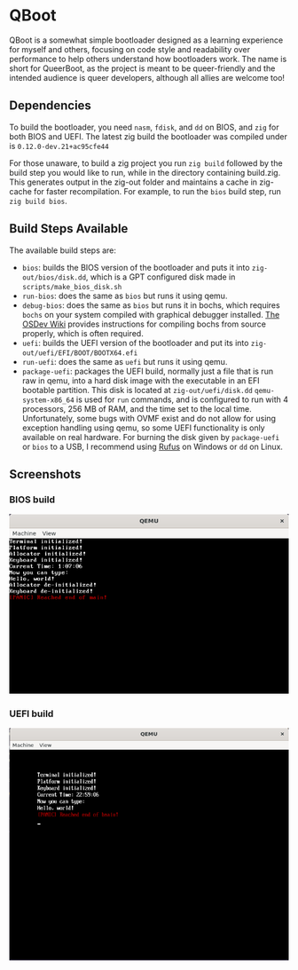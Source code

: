 # QBoot
QBoot is a somewhat simple bootloader designed as a learning experience for myself and others, focusing on code style and readability over performance to help others understand how bootloaders work. The name is short for QueerBoot, as the project is meant to be queer-friendly and the intended audience is queer developers, although all allies are welcome too!

## Dependencies
To build the bootloader, you need `nasm`, `fdisk`, and `dd` on BIOS, and `zig` for both BIOS and UEFI. The latest zig build the bootloader was compiled under is `0.12.0-dev.21+ac95cfe44`

For those unaware, to build a zig project you run `zig build` followed by the build step you would like to run, while in the directory containing build.zig. This generates output in the zig-out folder and maintains a cache in zig-cache for faster recompilation. For example, to run the `bios` build step, run `zig build bios`.

## Build Steps Available
The available build steps are:
- `bios`: builds the BIOS version of the bootloader and puts it into `zig-out/bios/disk.dd`, which is a GPT configured disk made in `scripts/make_bios_disk.sh`
- `run-bios`: does the same as `bios` but runs it using qemu.
- `debug-bios`: does the same as `bios` but runs it in bochs, which requires `bochs` on your system compiled with graphical debugger installed. [The OSDev Wiki](https://wiki.osdev.org/Bochs) provides instructions for compiling bochs from source properly, which is often required.
- `uefi`: builds the UEFI version of the bootloader and put its into `zig-out/uefi/EFI/BOOT/BOOTX64.efi`
- `run-uefi`: does the same as `uefi` but runs it using qemu.
- `package-uefi`: packages the UEFI build, normally just a file that is run raw in qemu, into a hard disk image with the executable in an EFI bootable partition. This disk is located at `zig-out/uefi/disk.dd`
`qemu-system-x86_64` is used for `run` commands, and is configured to run with 4 processors, 256 MB of RAM, and the time set to the local time. Unfortunately, some bugs with OVMF exist and do not allow for using exception handling using qemu, so some UEFI functionality is only available on real hardware. 
For burning the disk given by `package-uefi` or `bios` to a USB, I recommend using [Rufus](https://rufus.ie/en/) on Windows or `dd` on Linux. 

## Screenshots
### BIOS build
![Screenshot of the BIOS build in QEMU](screenshots/bios.png?raw=true)
### UEFI build
![Screenshot of the UEFI build in QEMU](screenshots/uefi.png?raw=true)

